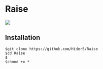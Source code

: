 # Raise
![](https://img.shields.io/badge/Ruby-yellowgreen.svg)

## Installation
```
$git clone https://github.com/Hider5/Raise
$cd Raise
$
$chmod +x *
```
